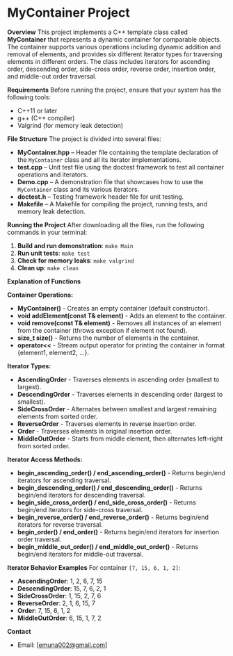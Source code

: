 # MyContainer Project

**Overview**
This project implements a C++ template class called **MyContainer** that represents a dynamic container for comparable objects. The container supports various operations including dynamic addition and removal of elements, and provides six different iterator types for traversing elements in different orders. The class includes iterators for ascending order, descending order, side-cross order, reverse order, insertion order, and middle-out order traversal.

**Requirements**
Before running the project, ensure that your system has the following tools:
* C++11 or later
* g++ (C++ compiler)
* Valgrind (for memory leak detection)

**File Structure**
The project is divided into several files:
* **MyContainer.hpp** – Header file containing the template declaration of the `MyContainer` class and all its iterator implementations.
* **test.cpp** – Unit test file using the doctest framework to test all container operations and iterators.
* **Demo.cpp** – A demonstration file that showcases how to use the `MyContainer` class and its various iterators.
* **doctest.h** – Testing framework header file for unit testing.
* **Makefile** – A Makefile for compiling the project, running tests, and memory leak detection.

**Running the Project**
After downloading all the files, run the following commands in your terminal:
1. **Build and run demonstration**: `make Main`
2. **Run unit tests**: `make test`
3. **Check for memory leaks**: `make valgrind`
4. **Clean up**: `make clean`

**Explanation of Functions**

**Container Operations:**
* **MyContainer()** - Creates an empty container (default constructor).
* **void addElement(const T& element)** - Adds an element to the container.
* **void remove(const T& element)** - Removes all instances of an element from the container (throws exception if element not found).
* **size_t size()** - Returns the number of elements in the container.
* **operator<<** - Stream output operator for printing the container in format {element1, element2, ...}.

**Iterator Types:**
* **AscendingOrder** - Traverses elements in ascending order (smallest to largest).
* **DescendingOrder** - Traverses elements in descending order (largest to smallest).
* **SideCrossOrder** - Alternates between smallest and largest remaining elements from sorted order.
* **ReverseOrder** - Traverses elements in reverse insertion order.
* **Order** - Traverses elements in original insertion order.
* **MiddleOutOrder** - Starts from middle element, then alternates left-right from sorted order.

**Iterator Access Methods:**
* **begin_ascending_order() / end_ascending_order()** - Returns begin/end iterators for ascending traversal.
* **begin_descending_order() / end_descending_order()** - Returns begin/end iterators for descending traversal.
* **begin_side_cross_order() / end_side_cross_order()** - Returns begin/end iterators for side-cross traversal.
* **begin_reverse_order() / end_reverse_order()** - Returns begin/end iterators for reverse traversal.
* **begin_order() / end_order()** - Returns begin/end iterators for insertion order traversal.
* **begin_middle_out_order() / end_middle_out_order()** - Returns begin/end iterators for middle-out traversal.

**Iterator Behavior Examples**
For container `[7, 15, 6, 1, 2]`:
* **AscendingOrder**: 1, 2, 6, 7, 15
* **DescendingOrder**: 15, 7, 6, 2, 1
* **SideCrossOrder**: 1, 15, 2, 7, 6
* **ReverseOrder**: 2, 1, 6, 15, 7
* **Order**: 7, 15, 6, 1, 2
* **MiddleOutOrder**: 6, 15, 1, 7, 2

**Contact**
* Email: [emuna002@gmail.com]
